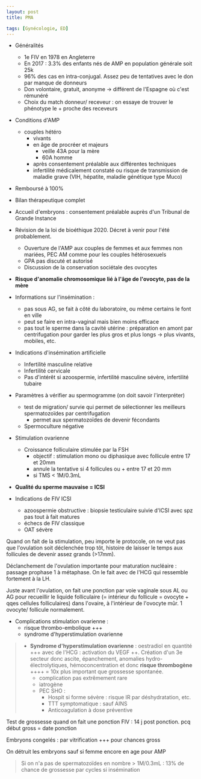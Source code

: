 ```yaml
---
layout: post
title: PMA

tags: [Gynécologie, ED]
---
```


- Généralités
  - 1e FIV en 1978 en Angleterre
  - En 2017 : 3.3% des enfants nés de AMP en population générale soit 25k
  - 96% des cas en intra-conjugal. Assez peu de tentatives avec le don par manque de donneurs
  - Don volontaire, gratuit, anonyme -> différent de l'Espagne où c'est rémunéré
  - Choix du match donneur/ receveur : on essaye de trouver le phénotype le + proche des receveurs
- Conditions d'AMP
  - couples hétéro
    - vivants
    - en âge de procréer et majeurs
      - veille 43A pour la mère 
      - 60A homme
    - après consentement préalable aux différentes techniques
    - infertilité médicalement constaté ou risque de transmission de maladie grave (VIH, hépatite, maladie génétique type Muco)
- Remboursé à 100%
- Bilan thérapeutique complet
- Accueil d'embryons : consentement préalable auprès d'un Tribunal de Grande Instance

- Révision de la loi de bioéthique 2020. Décret à venir pour l'été probablement.
  - Ouverture de l'AMP aux couples de femmes et aux femmes non mariées, PEC AM comme pour les couples hétérosexuels
  - GPA pas discuté et autorisé 
  - Discussion de la conservation sociétale des ovocytes
- **Risque d'anomalie chromosomique lié à l'âge de l'ovocyte, pas de la mère**
- Informations sur l'insémination :
  - pas sous AG, se fait à côté du laboratoire, ou même certains le font en ville
  - peut se faire en intra-vaginal mais bien moins efficace
  - pas tout le sperme dans la cavité utérine : préparation en amont par centrifugation pour garder les plus gros et plus longs -> plus vivants, mobiles, etc.
- Indications d'insémination artificielle
  - Infertilité masculine relative
  - Infertilité cervicale
  - Pas d'intérêt si azoospermie, infertilité masculine sévère, infertilité tubaire
- Paramètres à vérifier au spermogramme (on doit savoir l'interpréter)
  - test de migration/ survie qui permet de sélectionner les meilleurs spermatozoïdes par centrifugation
    - permet aux spermatozoïdes de devenir fécondants 
  - Spermoculture négative 
- Stimulation ovarienne
  - Croissance folliculaire stimulée par la FSH
    - objectif : stimulation mono ou diphasique avec follicule entre 17 et 20mm 
    - annule la tentative si 4 follicules ou + entre 17 et 20 mm
    - si TMS < 1M/0.3mL

- **Qualité du sperme mauvaise = ICSI**

- Indications de FIV ICSI 
  - azoospermie obstructive : biopsie testiculaire suivie d'ICSI avec spz pas tout à fait matures
  - échecs de FIV classique
  - OAT sévère

Quand on fait de la stimulation, peu importe le protocole, on ne veut pas que l'ovulation soit déclenchée trop tôt, histoire de laisser le temps aux follicules de devenir assez grands (>17mm). 

Déclanchement de l'ovulation importante pour maturation nucléaire : passage prophase 1 à métaphase. On le fait avec de l'HCG qui ressemble fortement à la LH.

Juste avant l'ovulation, on fait une ponction par voie vaginale sous AL ou AG pour recueillir le liquide folliculaire (= intérieur du follicule = ovocyte + qqes cellules folliculaires) dans l'ovaire, à l'intérieur de l'ovocyte mûr. 1 ovocyte/ follicule normalement.

- Complications stimulation ovarienne :
  - risque thrombo-embolique +++
  - syndrome d'hyperstimulation ovarienne

> - **Syndrome d'hyperstimulation ovarienne** : oestradiol en quantité +++ avec de l'HCG : activation du VEGF ++. Création d'un 3e secteur donc ascite, épanchement, anomalies hydro-électrolytiques, hémoconcentration et donc **risque thrombogène** ++++ = 10x plus important que grossesse spontanée. 
>   - complication pas extrêmement rare
>   - iatrogène
>   - PEC SHO : 
>     - Hospit si forme sévère : risque IR par déshydratation, etc.
>     - TTT symptomatique : sauf AINS 
>     - Anticoagulation à dose préventive

Test de grossesse quand on fait une ponction FIV : 14 j post ponction. pcq début gross = date ponction

Embryons congelés : par vitrification +++ pour chances gross

On détruit les embryons sauf si femme encore en age pour AMP

> Si on n'a pas de spermatozoïdes en nombre > 1M/0.3mL : 13% de chance de grossesse par cycles si insémination
